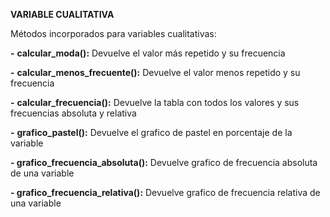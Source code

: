 **VARIABLE CUALITATIVA**



Métodos incorporados para variables cualitativas:



**-** **calcular\_moda():** Devuelve el valor más repetido y su frecuencia

**-** **calcular\_menos\_frecuente():** Devuelve el valor menos repetido y su frecuencia

**-** **calcular\_frecuencia():** Devuelve la tabla con todos los valores y sus frecuencias absoluta y relativa

**-** **grafico\_pastel():** Devuelve el grafico de pastel en porcentaje de la variable

**- grafico\_frecuencia\_absoluta():** Devuelve grafico de frecuencia absoluta de una variable

**- grafico\_frecuencia\_relativa():** Devuelve grafico de frecuencia relativa de una variable



